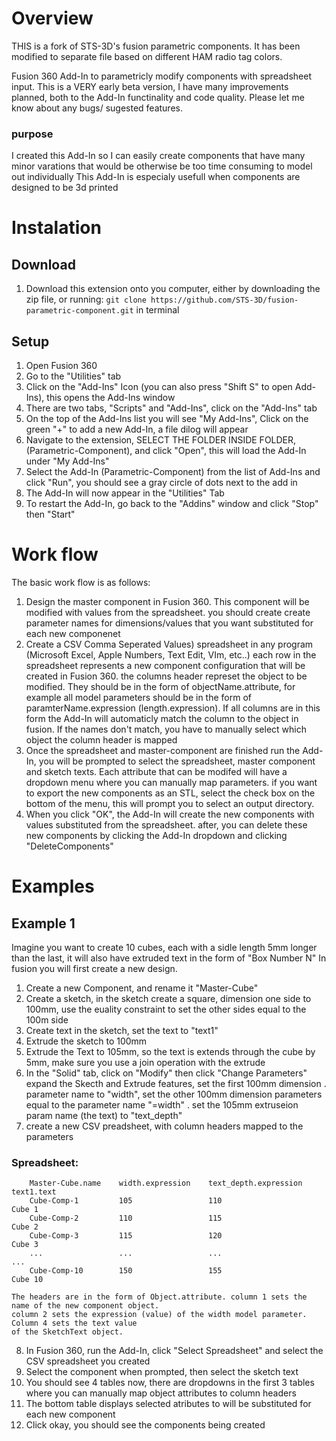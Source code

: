 
# Overview

THIS is a fork of STS-3D's fusion parametric components. It has been modified to separate file based on different HAM radio tag colors.

 Fusion 360 Add-In to parametricly modify components with spreadsheet input. 
 This is a VERY early beta version, I have many improvements planned, both to the Add-In functinality and code quality.
 Please let me know about any bugs/ sugested features.

### purpose
 I created this Add-In so I can easily create components that have many minor varations
 that would be otherwise be too time consuming to model out individually
 This Add-In is especialy usefull when components are designed to be 3d printed

# Instalation
## Download
1. Download this extension onto you computer, either by downloading the zip file, or running: `git clone https://github.com/STS-3D/fusion-parametric-component.git` in terminal


## Setup
1. Open Fusion 360
2. Go to the "Utilities" tab
3. Click on the "Add-Ins" Icon (you can also press "Shift S" to open Add-Ins), this opens the Add-Ins window
4. There are two tabs, "Scripts" and "Add-Ins", click on the "Add-Ins" tab
5. On the top of the Add-Ins list you will see "My Add-Ins", Click on the green "+" to add a new Add-In, a file dilog will appear
6. Navigate to the extension, SELECT THE FOLDER INSIDE FOLDER, (Parametric-Component), and click "Open", this will load the Add-In under "My Add-Ins"
7. Select the Add-In (Parametric-Component) from the list of Add-Ins and click "Run", you should see a gray circle of dots next to the add in
8. The Add-In will now appear in the "Utilities" Tab
9. To restart the Add-In, go back to the "Addins" window and click "Stop" then "Start"

# Work flow
The basic work flow is as follows:
1. Design the master component in Fusion 360. This component will be modified with values from the spreadsheet.
    you should create create parameter names for dimensions/values that you want substituted for each new componenet
2. Create a CSV Comma Seperated Values) spreadsheet in any program (Microsoft Excel, Apple Numbers, Text Edit, VIm, etc..)
    each row in the spreadsheet represents a new component configuration that will be created in Fusion 360.
    the columns header represet the object to be modified. They should be in the form of objectName.attribute, for example 
    all model parameters should be in the form of paramterName.expression (length.expression). If all columns are in this form
    the Add-In will automaticly match the column to the object in fusion. If the names don't match, you have to manually select
    which object the column header is mapped
3. Once the spreadsheet and master-component are finished run the Add-In, you will be prompted to select the spreadsheet,  master component and 
    sketch texts. Each attribute that can be modifed will have a dropdown menu where you can manually map parameters.
    if you want to export the new components as an STL, select the check box on the bottom of the menu, this will prompt you to select an 
    output directory.
4. When you click "OK", the Add-In will create the new components with values substituted from the spreadsheet.
    after, you can delete these new components by clicking the Add-In dropdown and clicking "DeleteComponents"


# Examples
## Example 1
Imagine you want to create 10 cubes, each with a sidle length 5mm longer than the last, it will also have extruded text in the form of "Box Number N"
In fusion you will first create a new design.
1.  Create a new Component, and rename it "Master-Cube"
2.  Create a sketch, in the sketch create a square, dimension one side to 100mm, use the euality constraint to set the other sides equal to the 100m side
3.  Create text in the sketch, set the text to "text1"
4.  Extrude the sketch to 100mm
5.  Extrude the Text to 105mm, so the text is extends through the cube by 5mm, make sure you use a join operation with the extrude
6.  In the "Solid" tab, click on "Modify" then click "Change Parameters" expand the Skecth and Extrude features, set the first 100mm dimension 
 .  parameter name to "width", set the other 100mm dimension parameters equal to the parameter name "=width"
 .  set the 105mm extruseion param name (the text) to "text_depth"
7.  create a new CSV preadsheet, with column headers mapped to the parameters

### Spreadsheet:
```
    Master-Cube.name	width.expression	text_depth.expression	text1.text
    Cube-Comp-1	        105	                110	                    Cube 1
    Cube-Comp-2	        110	                115	                    Cube 2
    Cube-Comp-3	        115	                120	                    Cube 3
    ...                 ...                 ...                     ...
    Cube-Comp-10        150	                155	                    Cube 10
```
    The headers are in the form of Object.attribute. column 1 sets the name of the new component object.
    column 2 sets the expression (value) of the width model parameter. Column 4 sets the text value
    of the SketchText object.

8.  In Fusion 360, run the Add-In, click "Select Spreadsheet" and select the CSV spreadsheet you created
9.  Select the component when prompted, then select the sketch text
10. You should see 4 tables now, there are dropdowns in the first 3 tables where you can manually map object attributes to
    column headers
11. The bottom table displays selected atributes to will be substituted for each new component
12. Click okay, you should see the components being created



